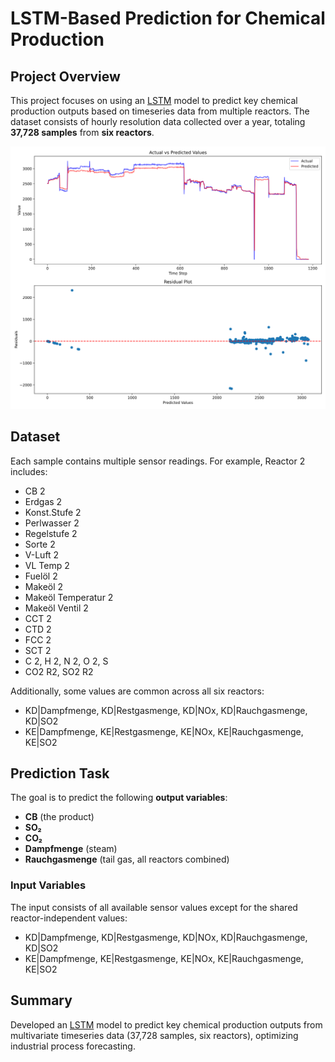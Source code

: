 # LSTM-Based Prediction for Chemical Production

## Project Overview
This project focuses on using an [LSTM](w) model to predict key chemical production outputs based on timeseries data from multiple reactors. The dataset consists of hourly resolution data collected over a year, totaling **37,728 samples** from **six reactors**.

![Forecasting](https://github.com/batxes/Chemical-Production-Forecasting/blob/master/figures/evaluation_model_reactor_2_target_2%7CCB.png)

## Dataset
Each sample contains multiple sensor readings. For example, Reactor 2 includes:

- CB 2
- Erdgas 2
- Konst.Stufe 2
- Perlwasser 2
- Regelstufe 2
- Sorte 2
- V-Luft 2
- VL Temp 2
- Fuelöl 2
- Makeöl 2
- Makeöl Temperatur 2
- Makeöl Ventil 2
- CCT 2
- CTD 2
- FCC 2
- SCT 2
- C 2, H 2, N 2, O 2, S
- CO2 R2, SO2 R2

Additionally, some values are common across all six reactors:

- KD|Dampfmenge, KD|Restgasmenge, KD|NOx, KD|Rauchgasmenge, KD|SO2
- KE|Dampfmenge, KE|Restgasmenge, KE|NOx, KE|Rauchgasmenge, KE|SO2

## Prediction Task
The goal is to predict the following **output variables**:
- **CB** (the product)
- **SO₂**
- **CO₂**
- **Dampfmenge** (steam)
- **Rauchgasmenge** (tail gas, all reactors combined)

### Input Variables
The input consists of all available sensor values except for the shared reactor-independent values:
- KD|Dampfmenge, KD|Restgasmenge, KD|NOx, KD|Rauchgasmenge, KD|SO2
- KE|Dampfmenge, KE|Restgasmenge, KE|NOx, KE|Rauchgasmenge, KE|SO2

## Summary
Developed an [LSTM](w) model to predict key chemical production outputs from multivariate timeseries data (37,728 samples, six reactors), optimizing industrial process forecasting.


